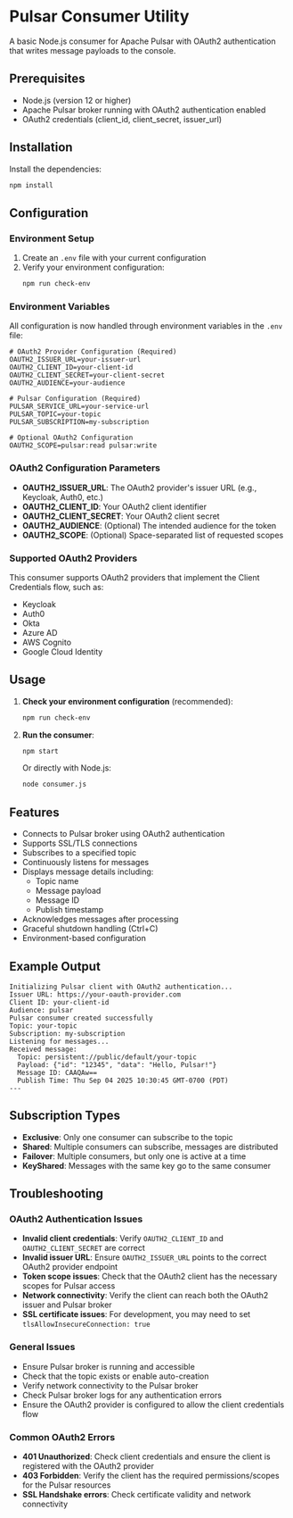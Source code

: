 # Pulsar Consumer Utility

A basic Node.js consumer for Apache Pulsar with OAuth2 authentication that writes message payloads to the console.

## Prerequisites

- Node.js (version 12 or higher)
- Apache Pulsar broker running with OAuth2 authentication enabled
- OAuth2 credentials (client_id, client_secret, issuer_url)

## Installation

Install the dependencies:

```bash
npm install
```

## Configuration

### Environment Setup

1. Create an `.env` file with your current configuration
2. Verify your environment configuration:
   ```bash
   npm run check-env
   ```

### Environment Variables

All configuration is now handled through environment variables in the `.env` file:

```env
# OAuth2 Provider Configuration (Required)
OAUTH2_ISSUER_URL=your-issuer-url
OAUTH2_CLIENT_ID=your-client-id
OAUTH2_CLIENT_SECRET=your-client-secret
OAUTH2_AUDIENCE=your-audience

# Pulsar Configuration (Required)
PULSAR_SERVICE_URL=your-service-url
PULSAR_TOPIC=your-topic
PULSAR_SUBSCRIPTION=my-subscription

# Optional OAuth2 Configuration
OAUTH2_SCOPE=pulsar:read pulsar:write
```

### OAuth2 Configuration Parameters

- **OAUTH2_ISSUER_URL**: The OAuth2 provider's issuer URL (e.g., Keycloak, Auth0, etc.)
- **OAUTH2_CLIENT_ID**: Your OAuth2 client identifier
- **OAUTH2_CLIENT_SECRET**: Your OAuth2 client secret
- **OAUTH2_AUDIENCE**: (Optional) The intended audience for the token
- **OAUTH2_SCOPE**: (Optional) Space-separated list of requested scopes

### Supported OAuth2 Providers

This consumer supports OAuth2 providers that implement the Client Credentials flow, such as:
- Keycloak
- Auth0
- Okta
- Azure AD
- AWS Cognito
- Google Cloud Identity

## Usage

1. **Check your environment configuration** (recommended):
   ```bash
   npm run check-env
   ```

2. **Run the consumer**:
   ```bash
   npm start
   ```

   Or directly with Node.js:
   ```bash
   node consumer.js
   ```

## Features

- Connects to Pulsar broker using OAuth2 authentication
- Supports SSL/TLS connections
- Subscribes to a specified topic
- Continuously listens for messages
- Displays message details including:
  - Topic name
  - Message payload
  - Message ID
  - Publish timestamp
- Acknowledges messages after processing
- Graceful shutdown handling (Ctrl+C)
- Environment-based configuration

## Example Output

```
Initializing Pulsar client with OAuth2 authentication...
Issuer URL: https://your-oauth-provider.com
Client ID: your-client-id
Audience: pulsar
Pulsar consumer created successfully
Topic: your-topic
Subscription: my-subscription
Listening for messages...
Received message:
  Topic: persistent://public/default/your-topic
  Payload: {"id": "12345", "data": "Hello, Pulsar!"}
  Message ID: CAAQAw==
  Publish Time: Thu Sep 04 2025 10:30:45 GMT-0700 (PDT)
---
```

## Subscription Types

- **Exclusive**: Only one consumer can subscribe to the topic
- **Shared**: Multiple consumers can subscribe, messages are distributed
- **Failover**: Multiple consumers, but only one is active at a time
- **KeyShared**: Messages with the same key go to the same consumer

## Troubleshooting

### OAuth2 Authentication Issues

- **Invalid client credentials**: Verify `OAUTH2_CLIENT_ID` and `OAUTH2_CLIENT_SECRET` are correct
- **Invalid issuer URL**: Ensure `OAUTH2_ISSUER_URL` points to the correct OAuth2 provider endpoint
- **Token scope issues**: Check that the OAuth2 client has the necessary scopes for Pulsar access
- **Network connectivity**: Verify the client can reach both the OAuth2 issuer and Pulsar broker
- **SSL certificate issues**: For development, you may need to set `tlsAllowInsecureConnection: true`

### General Issues

- Ensure Pulsar broker is running and accessible
- Check that the topic exists or enable auto-creation
- Verify network connectivity to the Pulsar broker
- Check Pulsar broker logs for any authentication errors
- Ensure the OAuth2 provider is configured to allow the client credentials flow

### Common OAuth2 Errors

- **401 Unauthorized**: Check client credentials and ensure the client is registered with the OAuth2 provider
- **403 Forbidden**: Verify the client has the required permissions/scopes for the Pulsar resources
- **SSL Handshake errors**: Check certificate validity and network connectivity
